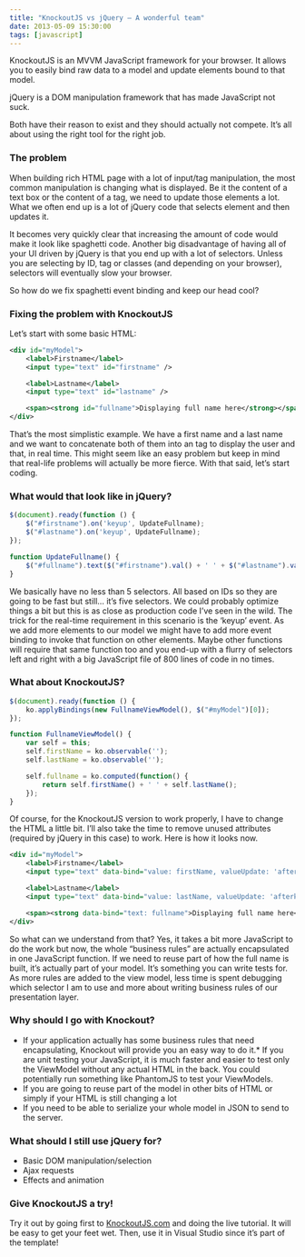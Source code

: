 ```yaml
---
title: "KnockoutJS vs jQuery – A wonderful team"
date: 2013-05-09 15:30:00
tags: [javascript]
---
```


KnockoutJS is an MVVM JavaScript framework for your browser. It allows you to easily bind raw data to a model and update elements bound to that model.

jQuery is a DOM manipulation framework that has made JavaScript not suck. 

Both have their reason to exist and they should actually not compete. It’s all about using the right tool for the right job.

### The problem

When building rich HTML page with a lot of input/tag manipulation, the most common manipulation is changing what is displayed. Be it the content of a text box or the content of a tag, we need to update those elements a lot. What we often end up is a lot of jQuery code that selects element and then updates it.

It becomes very quickly clear that increasing the amount of code would make it look like spaghetti code. Another big disadvantage of having all of your UI driven by jQuery is that you end up with a lot of selectors. Unless you are selecting by ID, tag or classes (and depending on your browser), selectors will eventually slow your browser. 

So how do we fix spaghetti event binding and keep our head cool?

### Fixing the problem with KnockoutJS

Let’s start with some basic HTML:

```xml
<div id="myModel">    
    <label>Firstname</label>
    <input type="text" id="firstname" />

    <label>Lastname</label>
    <input type="text" id="lastname" />

    <span><strong id="fullname">Displaying full name here</strong></span>
</div>
```

That’s the most simplistic example. We have a first name and a last name and we want to concatenate both of them into an tag to display the user and that, in real time. This might seem like an easy problem but keep in mind that real-life problems will actually be more fierce. With that said, let’s start coding.

### What would that look like in jQuery?

```js
$(document).ready(function () {
    $("#firstname").on('keyup', UpdateFullname);
    $("#lastname").on('keyup', UpdateFullname);
});

function UpdateFullname() {
    $("#fullname").text($("#firstname").val() + ' ' + $("#lastname").val());
}
```

We basically have no less than 5 selectors. All based on IDs so they are going to be fast but still… it’s five selectors. We could probably optimize things a bit but this is as close as production code I’ve seen in the wild. The trick for the real-time requirement in this scenario is the ‘keyup’ event. As we add more elements to our model we might have to add more event binding to invoke that function on other elements. Maybe other functions will require that same function too and you end-up with a flurry of selectors left and right with a big JavaScript file of 800 lines of code in no times.

### What about KnockoutJS?

```js
$(document).ready(function () {
    ko.applyBindings(new FullnameViewModel(), $("#myModel")[0]);
});

function FullnameViewModel() {
    var self = this;
    self.firstName = ko.observable('');
    self.lastName = ko.observable('');

    self.fullname = ko.computed(function() {
        return self.firstName() + ' ' + self.lastName();
    });
}
```

Of course, for the KnockoutJS version to work properly, I have to change the HTML a little bit. I’ll also take the time to remove unused attributes (required by jQuery in this case) to work. Here is how it looks now.


```xml
<div id="myModel">    
    <label>Firstname</label>
    <input type="text" data-bind="value: firstName, valueUpdate: 'afterkeydown'" />

    <label>Lastname</label>
    <input type="text" data-bind="value: lastName, valueUpdate: 'afterkeydown'" />

    <span><strong data-bind="text: fullname">Displaying full name here</strong></span>
</div>
```

So what can we understand from that? Yes, it takes a bit more JavaScript to do the work but now, the whole “business rules” are actually encapsulated in one JavaScript function. If we need to reuse part of how the full name is built, it’s actually part of your model. It’s something you can write tests for. As more rules are added to the view model, less time is spent debugging which selector I am to use and more about writing business rules of our presentation layer.

### Why should I go with Knockout?

*   If your application actually has some business rules that need encapsulating, Knockout will provide you an easy way to do it.*   If you are unit testing your JavaScript, it is much faster and easier to test only the ViewModel without any actual HTML in the back. You could potentially run something like PhantomJS to test your ViewModels.
*   If you are going to reuse part of the model in other bits of HTML or simply if your HTML is still changing a lot
*   If you need to be able to serialize your whole model in JSON to send to the server.

### What should I still use jQuery for?

*   Basic DOM manipulation/selection
*   Ajax requests
*   Effects and animation

### Give KnockoutJS a try!

Try it out by going first to [KnockoutJS.com](http://ww.knockoutjs.com) and doing the live tutorial. It will be easy to get your feet wet. Then, use it in Visual Studio since it’s part of the template!